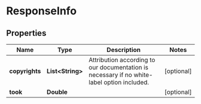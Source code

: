 # ResponseInfo

## Properties
Name | Type | Description | Notes
------------ | ------------- | ------------- | -------------
**copyrights** | **List&lt;String&gt;** | Attribution according to our documentation is necessary if no white-label option included. |  [optional]
**took** | **Double** |  |  [optional]
